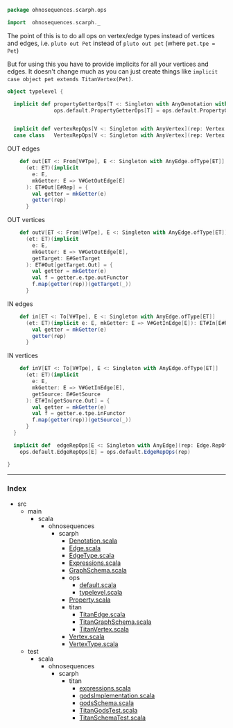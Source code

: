 
```scala
package ohnosequences.scarph.ops

import  ohnosequences.scarph._
```


The point of this is to do all ops on vertex/edge types instead of vertices and edges,
i.e. `pluto out Pet` instead of `pluto out pet` (where `pet.tpe = Pet`)

But for using this you have to provide implicits for all your vertices and edges. It doesn't
change much as you can just create things like `implicit case object pet extends TitanVertex(Pet)`.


```scala
object typelevel {

  implicit def propertyGetterOps[T <: Singleton with AnyDenotation with CanGetProperties](rep: AnyTag.TaggedWith[T]): 
               ops.default.PropertyGetterOps[T] = ops.default.PropertyGetterOps[T](rep)


  implicit def vertexRepOps[V <: Singleton with AnyVertex](rep: Vertex.RepOf[V]): VertexRepOps[V] = VertexRepOps[V](rep)
  case class   VertexRepOps[V <: Singleton with AnyVertex](rep: Vertex.RepOf[V]) {
```

OUT edges

```scala
    def out[ET <: From[V#Tpe], E <: Singleton with AnyEdge.ofType[ET]]
      (et: ET)(implicit 
        e: E, 
        mkGetter: E => V#GetOutEdge[E]
      ): ET#Out[E#Rep] = {
        val getter = mkGetter(e)
        getter(rep)
      }
```

OUT vertices

```scala
    def outV[ET <: From[V#Tpe], E <: Singleton with AnyEdge.ofType[ET]]
      (et: ET)(implicit 
        e: E,
        mkGetter: E => V#GetOutEdge[E],
        getTarget: E#GetTarget
      ): ET#Out[getTarget.Out] = {
        val getter = mkGetter(e)
        val f = getter.e.tpe.outFunctor
        f.map(getter(rep))(getTarget(_))
      }
```

IN edges

```scala
    def in[ET <: To[V#Tpe], E <: Singleton with AnyEdge.ofType[ET]]
      (et: ET)(implicit e: E, mkGetter: E => V#GetInEdge[E]): ET#In[E#Rep] = {
        val getter = mkGetter(e)
        getter(rep)
      }
```

IN vertices

```scala
    def inV[ET <: To[V#Tpe], E <: Singleton with AnyEdge.ofType[ET]]
      (et: ET)(implicit 
        e: E,
        mkGetter: E => V#GetInEdge[E],
        getSource: E#GetSource
      ): ET#In[getSource.Out] = {
        val getter = mkGetter(e)
        val f = getter.e.tpe.inFunctor
        f.map(getter(rep))(getSource(_))
      }
  }

  implicit def  edgeRepOps[E <: Singleton with AnyEdge](rep: Edge.RepOf[E]): 
    ops.default.EdgeRepOps[E] = ops.default.EdgeRepOps(rep)

}

```


------

### Index

+ src
  + main
    + scala
      + ohnosequences
        + scarph
          + [Denotation.scala][main/scala/ohnosequences/scarph/Denotation.scala]
          + [Edge.scala][main/scala/ohnosequences/scarph/Edge.scala]
          + [EdgeType.scala][main/scala/ohnosequences/scarph/EdgeType.scala]
          + [Expressions.scala][main/scala/ohnosequences/scarph/Expressions.scala]
          + [GraphSchema.scala][main/scala/ohnosequences/scarph/GraphSchema.scala]
          + ops
            + [default.scala][main/scala/ohnosequences/scarph/ops/default.scala]
            + [typelevel.scala][main/scala/ohnosequences/scarph/ops/typelevel.scala]
          + [Property.scala][main/scala/ohnosequences/scarph/Property.scala]
          + titan
            + [TitanEdge.scala][main/scala/ohnosequences/scarph/titan/TitanEdge.scala]
            + [TitanGraphSchema.scala][main/scala/ohnosequences/scarph/titan/TitanGraphSchema.scala]
            + [TitanVertex.scala][main/scala/ohnosequences/scarph/titan/TitanVertex.scala]
          + [Vertex.scala][main/scala/ohnosequences/scarph/Vertex.scala]
          + [VertexType.scala][main/scala/ohnosequences/scarph/VertexType.scala]
  + test
    + scala
      + ohnosequences
        + scarph
          + titan
            + [expressions.scala][test/scala/ohnosequences/scarph/titan/expressions.scala]
            + [godsImplementation.scala][test/scala/ohnosequences/scarph/titan/godsImplementation.scala]
            + [godsSchema.scala][test/scala/ohnosequences/scarph/titan/godsSchema.scala]
            + [TitanGodsTest.scala][test/scala/ohnosequences/scarph/titan/TitanGodsTest.scala]
            + [TitanSchemaTest.scala][test/scala/ohnosequences/scarph/titan/TitanSchemaTest.scala]

[main/scala/ohnosequences/scarph/Denotation.scala]: ../Denotation.scala.md
[main/scala/ohnosequences/scarph/Edge.scala]: ../Edge.scala.md
[main/scala/ohnosequences/scarph/EdgeType.scala]: ../EdgeType.scala.md
[main/scala/ohnosequences/scarph/Expressions.scala]: ../Expressions.scala.md
[main/scala/ohnosequences/scarph/GraphSchema.scala]: ../GraphSchema.scala.md
[main/scala/ohnosequences/scarph/ops/default.scala]: default.scala.md
[main/scala/ohnosequences/scarph/ops/typelevel.scala]: typelevel.scala.md
[main/scala/ohnosequences/scarph/Property.scala]: ../Property.scala.md
[main/scala/ohnosequences/scarph/titan/TitanEdge.scala]: ../titan/TitanEdge.scala.md
[main/scala/ohnosequences/scarph/titan/TitanGraphSchema.scala]: ../titan/TitanGraphSchema.scala.md
[main/scala/ohnosequences/scarph/titan/TitanVertex.scala]: ../titan/TitanVertex.scala.md
[main/scala/ohnosequences/scarph/Vertex.scala]: ../Vertex.scala.md
[main/scala/ohnosequences/scarph/VertexType.scala]: ../VertexType.scala.md
[test/scala/ohnosequences/scarph/titan/expressions.scala]: ../../../../../test/scala/ohnosequences/scarph/titan/expressions.scala.md
[test/scala/ohnosequences/scarph/titan/godsImplementation.scala]: ../../../../../test/scala/ohnosequences/scarph/titan/godsImplementation.scala.md
[test/scala/ohnosequences/scarph/titan/godsSchema.scala]: ../../../../../test/scala/ohnosequences/scarph/titan/godsSchema.scala.md
[test/scala/ohnosequences/scarph/titan/TitanGodsTest.scala]: ../../../../../test/scala/ohnosequences/scarph/titan/TitanGodsTest.scala.md
[test/scala/ohnosequences/scarph/titan/TitanSchemaTest.scala]: ../../../../../test/scala/ohnosequences/scarph/titan/TitanSchemaTest.scala.md